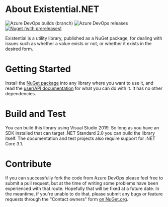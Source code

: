 ﻿# About Existential.NET 
<img alt="Azure DevOps builds (branch)" src="https://img.shields.io/azure-devops/build/ggreig/Existential/1/main">
<img alt="Azure DevOps releases" src="https://img.shields.io/azure-devops/release/ggreig/9c4fc971-bef3-428a-ab81-cf30a24bea74/1/1">
<a href="https://www.nuget.org/packages/Existential.Net"><img alt="Nuget (with prereleases)" src="https://img.shields.io/nuget/vpre/Existential.Net"></a>

Existential is a utility library, published as a NuGet package,
for dealing with issues such as whether a value exists or not, 
or whether it exists in the desired form.

# Getting Started
Install the [NuGet package](https://www.nuget.org/packages/Existential.Net) into any library where you want to use it, and read the 
[user/API documentation](https://existential.ggreig.com/)
for what you can do with it. It has no other dependencies.

# Build and Test
You can build this library using Visual Studio 2019. So long as you have an SDK installed
that can target .NET Standard 2.0 you can build the library itself. The documentation
and test projects also require support for .NET Core 3.1.

# Contribute
If you can successfully fork the code from Azure DevOps please feel free to submit a 
pull request, but at the time of writing some problems have been experienced with that 
route. Hopefully that will be fixed at a future date. In the meantime, if you're unable
to do that, please submit any bugs or feature requests through the "Contact owners" form 
[on NuGet.org](https://www.nuget.org/packages/Existential.Net).